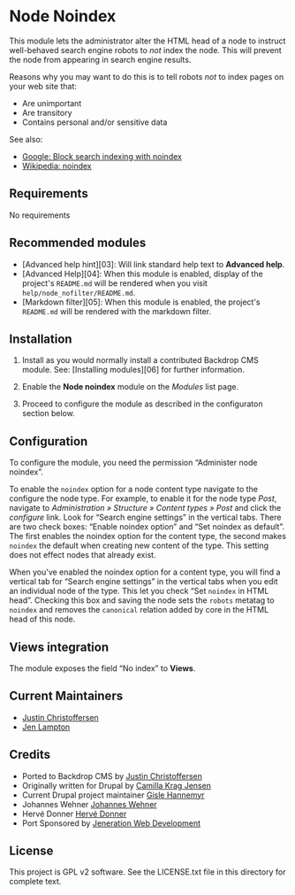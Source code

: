 Node Noindex
============

This module lets the administrator alter the HTML head of a node
to instruct well-behaved search engine robots to *not* index the node.
This will prevent the node from appearing in search engine results.

Reasons why you may want to do this is to tell robots *not* to index
pages on your web site that:

* Are unimportant
* Are transitory
* Contains personal and/or sensitive data

See also:

* [Google: Block search indexing with noindex](https://developers.google.com/search/docs/advanced/crawling/block-access-overview)
* [Wikipedia: noindex](https://en.wikipedia.org/wiki/Template:NOINDEX)

Requirements
------------

No requirements

Recommended modules
-------------------

* [Advanced help hint][03]:
  Will link standard help text to **Advanced help**.
* [Advanced Help][04]:
  When this module is enabled, display of the project's `README.md`
  will be rendered when you visit
  `help/node_nofilter/README.md`.
* [Markdown filter][05]:
  When this module is enabled, the project's `README.md` will be
  rendered with the markdown filter.

Installation
------------

1. Install as you would normally install a contributed Backdrop CMS
   module. See: [Installing modules][06] for further information.

2. Enable the **Node noindex** module on the *Modules* list page.

3. Proceed to configure the module as described in the configuraton
   section below.

Configuration
-------------

To configure the module, you need the permission “Administer node
noindex”.

To enable the `noindex` option for a node content type navigate to the
configure the node type. For example, to enable it for the node
type *Post*, navigate to *Administration » Structure » Content
types » Post* and click the *configure* link.  Look for “Search engine
settings” in the vertical tabs.  There are two check boxes: “Enable
noindex option” and “Set noindex as default”.  The first enables the
noindex option for the content type, the second makes `noindex` the
default when creating new content of the type. This setting does not
effect nodes that already exist.

When you've enabled the noindex option for a content type, you will
find a vertical tab for “Search engine settings” in the vertical tabs
when you edit an individual node of the type.  This let you check “Set
`noindex` in HTML head”.  Checking this box and saving the node sets
the `robots` metatag to `noindex` and removes the `canonical` relation
added by core in the HTML head of this node.

Views integration
-----------------

The module exposes the field “No index” to **Views**.

Current Maintainers
-------------------

- [Justin Christoffersen](https://github.com/larsdesigns)
- [Jen Lampton](https://github.com/jenlampton)

Credits
-------

- Ported to Backdrop CMS by [Justin Christoffersen](https://github.com/larsdesigns)
- Originally written for Drupal by [Camilla Krag Jensen](https://www.drupal.org/u/naxoc)
- Current Drupal project maintainer [Gisle Hannemyr](https://www.drupal.org/u/gisle)
- Johannes Wehner [Johannes Wehner](https://www.drupal.org/u/johsw)
- Hervé Donner [Hervé Donner](https://www.drupal.org/u/herved)
- Port Sponsored by [Jeneration Web Development](https://www.jenerationweb.com)

License
-------

This project is GPL v2 software.
See the LICENSE.txt file in this directory for complete text.
